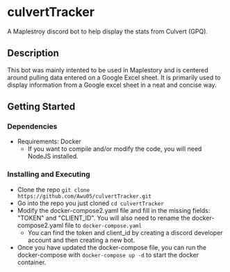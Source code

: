# culvertTracker

A Maplestroy discord bot to help display the stats from Culvert (GPQ).




## Description

This bot was mainly intented to be used in Maplestory and is centered around pulling data entered on a Google Excel sheet.
It is primarily used to display information from a Google excel sheet in a neat and concise way.

## Getting Started

### Dependencies

* Requirements: Docker
  * If you want to compile and/or modify the code, you will need NodeJS installed.

### Installing and Executing

* Clone the repo `git clone https://github.com/Awu05/culvertTracker.git`
* Go into the repo you just cloned `cd culvertTracker`
* Modify the docker-compose2.yaml file and fill in the missing fields: "TOKEN" and "CLIENT_ID". You will also need to rename the docker-compose2.yaml file to `docker-compose.yaml`
  * You can find the token and client_id by creating a discord developer account and then creating a new bot.
* Once you have updated the docker-compose file, you can run the docker-compose with `docker-compose up -d` to start the docker container.
